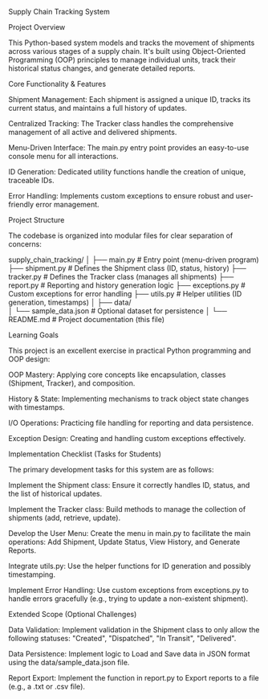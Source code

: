 Supply Chain Tracking System

Project Overview

This Python-based system models and tracks the movement of shipments across various stages of a supply chain. It's built using Object-Oriented Programming (OOP) principles to manage individual units, track their historical status changes, and generate detailed reports.

Core Functionality & Features

Shipment Management: Each shipment is assigned a unique ID, tracks its current status, and maintains a full history of updates.

Centralized Tracking: The Tracker class handles the comprehensive management of all active and delivered shipments.

Menu-Driven Interface: The main.py entry point provides an easy-to-use console menu for all interactions.

ID Generation: Dedicated utility functions handle the creation of unique, traceable IDs.

Error Handling: Implements custom exceptions to ensure robust and user-friendly error management.

Project Structure

The codebase is organized into modular files for clear separation of concerns:

supply_chain_tracking/
│
├── main.py               # Entry point (menu-driven program)
├── shipment.py           # Defines the Shipment class (ID, status, history)
├── tracker.py            # Defines the Tracker class (manages all shipments)
├── report.py             # Reporting and history generation logic
├── exceptions.py         # Custom exceptions for error handling
├── utils.py              # Helper utilities (ID generation, timestamps)
│
├── data/                 
│   └── sample_data.json  # Optional dataset for persistence
│
└── README.md             # Project documentation (this file)

Learning Goals

This project is an excellent exercise in practical Python programming and OOP design:

OOP Mastery: Applying core concepts like encapsulation, classes (Shipment, Tracker), and composition.

History & State: Implementing mechanisms to track object state changes with timestamps.

I/O Operations: Practicing file handling for reporting and data persistence.

Exception Design: Creating and handling custom exceptions effectively.

Implementation Checklist (Tasks for Students)

The primary development tasks for this system are as follows:

Implement the Shipment class: Ensure it correctly handles ID, status, and the list of historical updates.

Implement the Tracker class: Build methods to manage the collection of shipments (add, retrieve, update).

Develop the User Menu: Create the menu in main.py to facilitate the main operations: Add Shipment, Update Status, View History, and Generate Reports.

Integrate utils.py: Use the helper functions for ID generation and possibly timestamping.

Implement Error Handling: Use custom exceptions from exceptions.py to handle errors gracefully (e.g., trying to update a non-existent shipment).

Extended Scope (Optional Challenges)

Data Validation: Implement validation in the Shipment class to only allow the following statuses: "Created", "Dispatched", "In Transit", "Delivered".

Data Persistence: Implement logic to Load and Save data in JSON format using the data/sample_data.json file.

Report Export: Implement the function in report.py to Export reports to a file (e.g., a .txt or .csv file).
